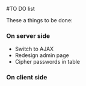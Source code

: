 #TO DO list

These a things to be done:

### On server side
* Switch to AJAX
* Redesign admin page
* Cipher passwords in table

### On client side
